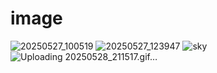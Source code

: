 # image

![20250527_100519](https://github.com/user-attachments/assets/d68c882e-e9b1-4d3e-a451-fe0fba57e50c)
![20250527_123947](https://github.com/user-attachments/assets/630aa18f-ae44-4d7c-9566-530b2b4f3983)
![sky](https://github.com/user-attachments/assets/7060ec26-ec4a-437a-8ec4-10533f8debd9)
![Uploading 20250528_211517.gif…]()
